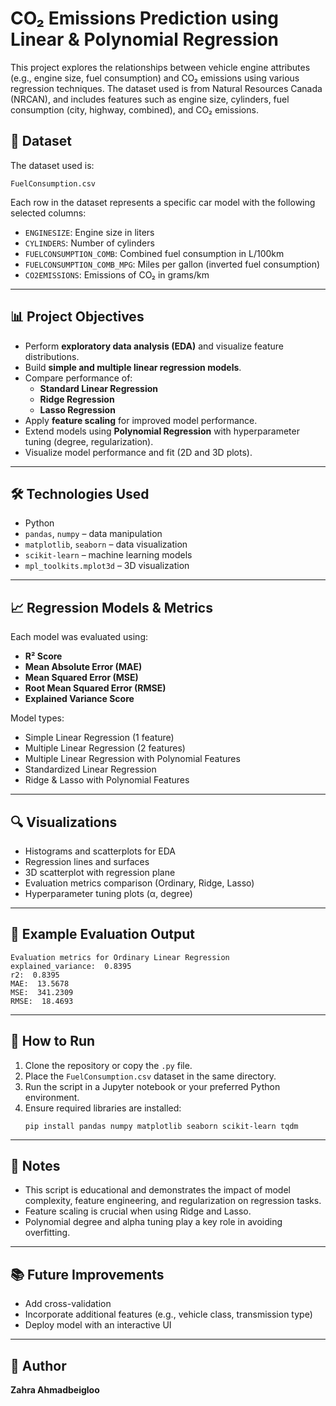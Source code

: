 # CO₂ Emissions Prediction using Linear & Polynomial Regression

This project explores the relationships between vehicle engine attributes (e.g., engine size, fuel consumption) and CO₂ emissions using various regression techniques. The dataset used is from Natural Resources Canada (NRCAN), and includes features such as engine size, cylinders, fuel consumption (city, highway, combined), and CO₂ emissions.

## 📁 Dataset

The dataset used is:
```
FuelConsumption.csv
```
Each row in the dataset represents a specific car model with the following selected columns:
- `ENGINESIZE`: Engine size in liters
- `CYLINDERS`: Number of cylinders
- `FUELCONSUMPTION_COMB`: Combined fuel consumption in L/100km
- `FUELCONSUMPTION_COMB_MPG`: Miles per gallon (inverted fuel consumption)
- `CO2EMISSIONS`: Emissions of CO₂ in grams/km

---

## 📊 Project Objectives

- Perform **exploratory data analysis (EDA)** and visualize feature distributions.
- Build **simple and multiple linear regression models**.
- Compare performance of:
  - **Standard Linear Regression**
  - **Ridge Regression**
  - **Lasso Regression**
- Apply **feature scaling** for improved model performance.
- Extend models using **Polynomial Regression** with hyperparameter tuning (degree, regularization).
- Visualize model performance and fit (2D and 3D plots).

---

## 🛠️ Technologies Used

- Python
- `pandas`, `numpy` – data manipulation
- `matplotlib`, `seaborn` – data visualization
- `scikit-learn` – machine learning models
- `mpl_toolkits.mplot3d` – 3D visualization

---

## 📈 Regression Models & Metrics

Each model was evaluated using:

- **R² Score**
- **Mean Absolute Error (MAE)**
- **Mean Squared Error (MSE)**
- **Root Mean Squared Error (RMSE)**
- **Explained Variance Score**

Model types:
- Simple Linear Regression (1 feature)
- Multiple Linear Regression (2 features)
- Multiple Linear Regression with Polynomial Features
- Standardized Linear Regression
- Ridge & Lasso with Polynomial Features

---

## 🔍 Visualizations

- Histograms and scatterplots for EDA
- Regression lines and surfaces
- 3D scatterplot with regression plane
- Evaluation metrics comparison (Ordinary, Ridge, Lasso)
- Hyperparameter tuning plots (α, degree)

---

## 🧪 Example Evaluation Output

```text
Evaluation metrics for Ordinary Linear Regression
explained_variance:  0.8395
r2:  0.8395
MAE:  13.5678
MSE:  341.2309
RMSE:  18.4693
```

---

## 📌 How to Run

1. Clone the repository or copy the `.py` file.
2. Place the `FuelConsumption.csv` dataset in the same directory.
3. Run the script in a Jupyter notebook or your preferred Python environment.
4. Ensure required libraries are installed:
   ```
   pip install pandas numpy matplotlib seaborn scikit-learn tqdm
   ```

---

## 📎 Notes

- This script is educational and demonstrates the impact of model complexity, feature engineering, and regularization on regression tasks.
- Feature scaling is crucial when using Ridge and Lasso.
- Polynomial degree and alpha tuning play a key role in avoiding overfitting.

---

## 📚 Future Improvements

- Add cross-validation
- Incorporate additional features (e.g., vehicle class, transmission type)
- Deploy model with an interactive UI

---

## 🧠 Author

**Zahra Ahmadbeigloo**  
